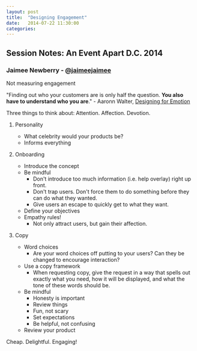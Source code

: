 ```yaml
---
layout: post
title:  "Designing Engagement"
date:   2014-07-22 11:30:00
categories:
---
```


## Session Notes: An Event Apart D.C. 2014


### Jaimee Newberry - [@jaimeejaimee]

Not measuring engagement

"Finding out who your customers are is only half the question. **You also have to understand who you are**." - Aaronn Walter, [Designing for Emotion](http://www.abookapart.com/products/designing-for-emotion)

Three things to think about:
Attention. Affection. Devotion.

1. Personality
	- What celebrity would your products be?
	- Informs everything
	
2. Onboarding
	- Introduce the concept
	- Be mindful
		- Don't introduce too much information (i.e. help overlay) right up front.
		- Don't trap users. Don't force them to do something before they can do what they wanted.
		- Give users an escape to quickly get to what they want.
	- Define your objectives
	- Empathy rules!
		- Not only attract users, but gain their affection.
		
3. Copy
	- Word choices
		- Are your word choices off putting to your users? Can they be changed to encourage interaction?
	- Use a copy framework
		- When requesting copy, give the request in a way that spells out exactly what you need, how it will be displayed, and what the tone of these words should be.
	- Be mindful
		- Honesty is important
		- Review things
		- Fun, not scary
		- Set expectations
		- Be helpful, not confusing
	- Review your product

Cheap. Delightful. Engaging!


[@jaimeejaimee]:http://twitter.com/jaimeejaimee